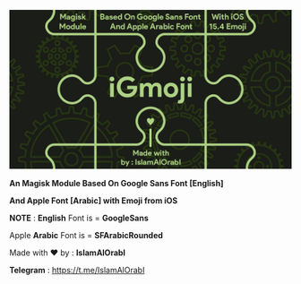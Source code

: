 [![Banner](/assets/iGmojiBanner.jpg)](https://github.com/IslamAlOrabI/iGmoji)

**An Magisk Module Based On Google Sans Font [English]**

**And Apple Font [Arabic] with Emoji from iOS**

**NOTE** : **English** Font is = **GoogleSans**

Apple **Arabic** Font is = **SFArabicRounded**

Made with ❤️ by : **IslamAlOrabI**

**Telegram** : https://t.me/IslamAlOrabI
